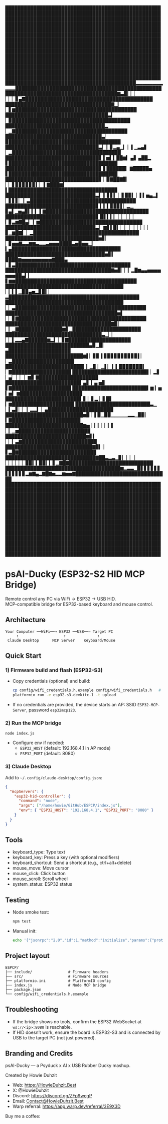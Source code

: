 ████████████████████████████████████████████████████████████████████████████████████████████████████
████████████████████████████████████████████████████████████████████████████████████████████████████
████████████████████████████████████████████████████████████████████████████████████████████████████
████████████████████████████████████████████████████████████████████████████████████████████████████
████████████████████████████████████████████████████████████████████████████████████████████████████
████████████████████████████████████████████████████████████████████████████████████████████████████
████████████████████████████████████████████████████████████████████████████████████████████████████
██████████████████████████████████████████▂▂▂▂▂▂▂▂▂▂▂███████████████████████████████████████████████
████████████████████████████████████▇▃▉▎▏▏           ▏▏▏▊▄▇█████████████████████████████████████████
██████████████████████████████████▇▁▎                     ▏▋▆███████████████████████████████████████
█████████████████████████████████▃▎                         ▏▉██████████████████████████████████████
████████████████████████████████▂                            ▏▁▇████████████████████████████████████
███████████████████████████████▃▏                              ▉████████████████████████████████████
██████████████████████████████▃▎  ▎▊▂▄▁▎               ▏▌▁▃▄▋  ▏▂███████████████████████████████████
██████████████████████████████▊  ▌▅▍▍██▆▍              ▄▋ ▄██▂  ▋███████████████████████████████████
██████████████████████████████▊  ▋██████▍              ▇█████▅  ▋███████████████████████████████████
██████████████████████████████▊  ▏▉▇██▇▉▏ ▏▏▋▊▊▊▊▊▊▍▏  ▌▇███▆▍  ▌███████████████████████████████████
█████████████████████████████▃▍    ▍▋▋▍ ▏▋▉▊▍   ▏▌▍▅▄▂▌ ▏▋▋▋▏   ▎▃██████████████████████████████████
█████████████████████████████▊     ▎▍▍▊▉▊▌▏▂▁     ▊▄▌▁▅▄▉▍▍▍     ▌▇█████████████████████████████████
█████████████████████████████▊    ▉▋▍▍▎    ▏▏     ▏▏▏ ▎▊▃▆▇█▄▎   ▎▆█████████████████████████████████
█████████████████████████████▃▎   ▆▋▌▉▍▏ ▏    ▏ ▏▏▏▏▏   ▊▁▆█▇▍  ▏▂██████████████████████████████████
██████████████████████████████▅▊▏ ▏▊▅▅▇▃▃▆▆▃▂▂▃▅▅▅████▃▅█▅▅▁▎  ▍▄███████████████████████████████████
████████████████████████████████▅▊▍   ▉███▆▅▅▅▅▅▅▅▅▅▇███▄   ▏▋▃█████████████████████████████████████
██████████████████████████████████▇▅▉▏▏▎▂█▆▄▄▅▅▅▅▅▅▅██▄▍▎ ▋▆▆███████████████████████████████████████
██████████████████████████████████████   ▏▎▍▌▁▉▉▄▅▂▊▉▍▏  ▃██████████████████████████████████████████
██████████████████████████████████████                 ▏▏▃██████████████████████████████████████████
████████████████████████████████████▅▌                 ▏▏▊▇█████████████████████████████████████████
██████████████████████████████████▇▊▎                    ▏▎▁▇██████████████▆▋▁██████████████████████
███████████████████████████████▃▁▏▏                         ▏▏▌▂▂▄▇██████▆▂▍ ▏▊▇████████████████████
███████████████████████████▄▉▁▉▎                                               ▄████████████████████
█████████████████████████▆▌▏▊▊                          ▌▊▊▊▊▊▊▊▊▊▊▌▏         ▏▃████████████████████
█████████████████████████▎▎▁▊                         ▏▁▌▏        ▎▍▉▉▉▉▉▉▉▍   ▏▇███████████████████
████████████████████████▌▏▂▋                         ▏▄▏             ▏▏   ▏▆▊   ▇███████████████████
████████████████████████▍▄▋                          ▎▄                    ▅▊  ▋▇███████████████████
████████████████████████▍▆                           ▎▅                   ▍▅▍  ▆████████████████████
████████████████████████▍▋                           ▏▋▂                ▏▋█▋  ▎▆████████████████████
████████████████████████▃▁                            ▏▍▃▋▏▏           ▎▂▂▍  ▏▄█████████████████████
█████████████████████████▅▉                             ▏▌▉▁▉▉▁▁▁▁▁▂▂▁▉▊▎   ▍▇██████████████████████
█████████████████████████▆▅                                   ▏▎▎▏▏▎▌    ▏▎▁▅███████████████████████
██████████████████████████▆▋▍                                          ▏▏▎▃▇████████████████████████
████████████████████████████▇▉▎                                     ▏  ▋▃█▇█████████████████████████
█████████████████████████████▇██▃▂▃▁▊▎  ▏▏  ▏         ▏▏▏▏▏▏▉▉▍▍▉▉▎▎▋▁▇█▇███████████████████████████
█████████████████████████████████████▆▂▃▃▁▉▋▋▋▋▋▋▋▋▋▋▋▊▂▆▇▄▂▇█▇▅▂▂▆▅▅▇██████████████████████████████
████████████████████████████████████████████████████████████████████████████████████████████████████
████████████████████████████████████████████████████████████████████████████████████████████████████
████████████████████████████████████████████████████████████████████████████████████████████████████
████████████████████████████████████████████████████████████████████████████████████████████████████
████████████████████████████████████████████████████████████████████████████████████████████████████
████████████████████████████████████████████████████████████████████████████████████████████████████
████████████████████████████████████████████████████████████████████████████████████████████████████

# psAI-Ducky (ESP32-S2 HID MCP Bridge)

Remote control any PC via WiFi → ESP32 → USB HID.  
MCP-compatible bridge for ESP32-based keyboard and mouse control.

## Architecture

```
Your Computer ──WiFi──→ ESP32 ──USB──→ Target PC
     ↑                    ↑              ↑
 Claude Desktop      MCP Server    Keyboard/Mouse
```

## Quick Start

### 1) Firmware build and flash (ESP32-S3)
- Copy credentials (optional) and build:
  ```bash
  cp config/wifi_credentials.h.example config/wifi_credentials.h   # then edit values
  platformio run -e esp32-s3-devkitc-1 -t upload
  ```
- If no credentials are provided, the device starts an AP: SSID `ESP32-MCP-Server`, password `esp32mcp123`.

### 2) Run the MCP bridge
```
node index.js
```
- Configure env if needed:
  - `ESP32_HOST` (default: 192.168.4.1 in AP mode)
  - `ESP32_PORT` (default: 8080)

### 3) Claude Desktop
Add to `~/.config/claude-desktop/config.json`:
```json
{
  "mcpServers": {
    "esp32-hid-controller": {
      "command": "node",
      "args": ["/home/howie/GitHub/ESPCP/index.js"],
      "env": { "ESP32_HOST": "192.168.4.1", "ESP32_PORT": "8080" }
    }
  }
}
```

## Tools
- keyboard_type: Type text
- keyboard_key: Press a key (with optional modifiers)
- keyboard_shortcut: Send a shortcut (e.g., ctrl+alt+delete)
- mouse_move: Move cursor
- mouse_click: Click button
- mouse_scroll: Scroll wheel
- system_status: ESP32 status

## Testing
- Node smoke test:
  ```bash
  npm test
  ```
- Manual init:
  ```bash
  echo '{"jsonrpc":"2.0","id":1,"method":"initialize","params":{"protocolVersion":"2024-11-05","capabilities":{"tools":true}}}' | node index.js
  ```

## Project layout
```
ESPCP/
├── include/                # Firmware headers
├── src/                    # Firmware sources
├── platformio.ini          # PlatformIO config
├── index.js                # Node MCP bridge
├── package.json
└── config/wifi_credentials.h.example
```

## Troubleshooting
- If the bridge shows no tools, confirm the ESP32 WebSocket at `ws://<ip>:8080` is reachable.
- If HID doesn’t work, ensure the board is ESP32-S3 and is connected by USB to the target PC (not just powered).

## Branding and Credits
psAI-Ducky — a Psyduck x AI x USB Rubber Ducky mashup.

Created by Howie Duhzit
- Web: https://HowieDuhzit.Best
- X: @HowieDuhzit
- Discord: https://discord.gg/ZFp9wegP
- Email: Contact@HowieDuhzit.Best
- Warp referral: https://app.warp.dev/referral/3E9X3D

Buy me a coffee:
<script type="text/javascript" src="https://cdnjs.buymeacoffee.com/1.0.0/button.prod.min.js" data-name="bmc-button" data-slug="howieduhzit" data-color="#FFDD00" data-emoji="🥤"  data-font="Poppins" data-text="Buy me an energy drink" data-outline-color="#000000" data-font-color="#000000" data-coffee-color="#ffffff" ></script>
